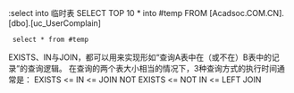  :select into  临时表
 SELECT TOP 10 * into #temp FROM [Acadsoc.COM.CN].[dbo].[uc_UserComplain]
     
     select * from #temp


EXISTS、IN与JOIN，都可以用来实现形如“查询A表中在（或不在）B表中的记录”的查询逻辑。
在查询的两个表大小相当的情况下，3种查询方式的执行时间通常是：
EXISTS <= IN <= JOIN
NOT EXISTS <= NOT IN <= LEFT JOIN

